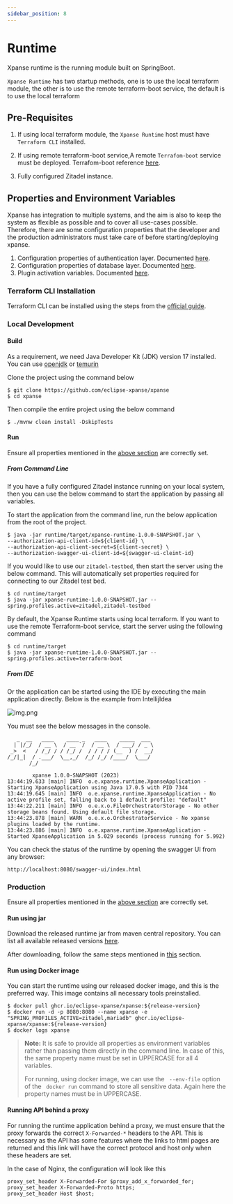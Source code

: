 ```yaml
---
sidebar_position: 8
---
```


# Runtime

Xpanse runtime is the running module built on SpringBoot.

`Xpanse Runtime` has two startup methods, one is to use the local terraform module, the other is to
use the remote terraform-boot service, the default is to use the local terraform

## Pre-Requisites

1. If using local terraform module, the `Xpanse Runtime` host must have `Terraform CLI` installed.

2. If using remote terraform-boot service,A remote `Terrafom-boot` service must be deployed.
   Terrafom-boot reference
   [here](https://github.com/eclipse-xpanse/terraform-boot/blob/main/README.md).

3. Fully configured Zitadel instance.

## Properties and Environment Variables

Xpanse has integration to multiple systems, and the aim is also to keep the system as flexible as possible and to cover
all use-cases possible. Therefore, there are some configuration properties that the developer and the production
administrators must take care of before starting/deploying xpanse.

1. Configuration properties of authentication layer. Documented [here](authentication-authorization.md#runtime).
2. Configuration properties of database layer. Documented [here](database.md#maria-db).
3. Plugin activation variables. Documented [here](plugins.md#plugin-activation).

### Terraform CLI Installation

Terraform CLI can be installed using the steps from
the [official guide](https://developer.hashicorp.com/terraform/downloads).

### Local Development

#### Build

As a requirement, we need Java Developer Kit (JDK) version 17 installed. You can use [openjdk](https://openjdk.org/)
or [temurin](https://adoptium.net/)

Clone the project using the command below

```shell
$ git clone https://github.com/eclipse-xpanse/xpanse
$ cd xpanse
```

Then compile the entire project using the below command

```shell
$ ./mvnw clean install -DskipTests
```

#### Run

Ensure all properties mentioned in the [above section](#properties-and-environment-variables) are correctly set.

##### From Command Line

If you have a fully configured Zitadel instance running on your local system, then you can use the below command to
start the application by passing all variables.

To start the application from the command line, run the below application from the root of the project.

```shell
$ java -jar runtime/target/xpanse-runtime-1.0.0-SNAPSHOT.jar \
--authorization-api-client-id=${client-id} \
--authorization-api-client-secret=${client-secret} \
--authorization-swagger-ui-client-id=${swagger-ui-cleint-id}
```

If you would like to use our `zitadel-testbed`, then start the server using the below command.
This will automatically set properties required for connecting to our Zitadel test bed.

```shell
$ cd runtime/target
$ java -jar xpanse-runtime-1.0.0-SNAPSHOT.jar --spring.profiles.active=zitadel,zitadel-testbed
```

By default, the Xpanse Runtime starts using local terraform. If you want to use the remote
Terraform-boot service, start the server using the following command

```shell
$ cd runtime/target
$ java -jar xpanse-runtime-1.0.0-SNAPSHOT.jar --spring.profiles.active=terraform-boot
```

##### From IDE

Or the application can be started using the IDE by executing the main application directly.
Below is the example from IntellijIdea

![img.png](images/ide-run.png)

You must see the below messages in the console.

```shell
   _  __   ____    ____ _   ____    _____  ___
  | |/_/  / __ \  / __ `/  / __ \  / ___/ / _ \
 _>  <   / /_/ / / /_/ /  / / / / (__  ) /  __/
/_/|_|  / .___/  \__,_/  /_/ /_/ /____/  \___/
       /_/

        xpanse 1.0.0-SNAPSHOT (2023)
13:44:19.633 [main] INFO  o.e.xpanse.runtime.XpanseApplication - Starting XpanseApplication using Java 17.0.5 with PID 7344
13:44:19.645 [main] INFO  o.e.xpanse.runtime.XpanseApplication - No active profile set, falling back to 1 default profile: "default"
13:44:22.211 [main] INFO  o.e.x.o.FileOrchestratorStorage - No other storage beans found. Using default file storage.
13:44:23.878 [main] WARN  o.e.x.o.OrchestratorService - No xpanse plugins loaded by the runtime.
13:44:23.886 [main] INFO  o.e.xpanse.runtime.XpanseApplication - Started XpanseApplication in 5.029 seconds (process running for 5.992)
```

You can check the status of the runtime by opening the swagger UI from any
browser:

```
http://localhost:8080/swagger-ui/index.html
```

### Production

Ensure all properties mentioned in the [above section](#properties-and-environment-variables) are correctly set.

#### Run using jar

Download the released runtime jar from maven central repository.
You can list all available released versions [here](https://oss.sonatype.org/#nexus-search;quick~xpanse-runtime).

After downloading, follow the same steps mentioned in [this](#from-command-line) section.

#### Run using Docker image

You can start the runtime using our released docker image, and this is the preferred way.
This image contains all necessary tools preinstalled.

```shell
$ docker pull ghcr.io/eclipse-xpanse/xpanse:${release-version}
$ docker run -d -p 8080:8080 --name xpanse -e "SPRING_PROFILES_ACTIVE=zitadel,mariadb" ghcr.io/eclipse-xpanse/xpanse:${release-version}
$ docker logs xpanse
```

> **Note:** It is safe to provide all properties as environment variables rather than passing them
> directly in the command line.
> In case of this, the same property name must be set in UPPERCASE for all 4 variables.
>
> For running, using docker image, we can use the ` --env-file` option of the `
docker run` command to store all sensitive data.
> Again here the property names must be in UPPERCASE.

#### Running API behind a proxy

For running the runtime application behind a proxy, we must ensure that the proxy forwards the correct `X-Forwarded-*`
headers to the API.
This is necessary as the API has some features where the links to html pages are returned
and this link will have the correct protocol and host only when these headers are set.

In the case of Nginx, the configuration will look like this

```nginx configuration
proxy_set_header X-Forwarded-For $proxy_add_x_forwarded_for;
proxy_set_header X-Forwarded-Proto https;
proxy_set_header Host $host;
```

